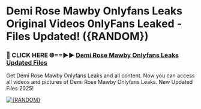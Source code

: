 # Demi Rose Mawby Onlyfans Leaks Original Videos 0nlyFans Leaked - Files Updated! ({RANDOM})

<h3>🔴 CLICK HERE 🌐==►► <a href="https://betterlinks.top/A2PfLJ" rel="nofollow">Demi Rose Mawby Onlyfans Leaks Updated Files</a></h3>

Get Demi Rose Mawby Onlyfans Leaks and all content. Now you can access all videos and pictures of Demi Rose Mawby Onlyfans Leaks. New Updated Files 2025!

[![{RANDOM}](https://i.imgur.com/ppqm5kG.gif)](https://betterlinks.top/A2PfLJ)